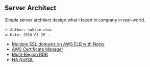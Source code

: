 ## Server Architect
Simple server architect design what I faced in company in real-world.

```
ㅁ Author: suktae.choi
ㅁ Date: 2016.01.26 ~
```
 - [Multiple SSL domains on AWS ELB with Nginx](http://www.whiteboardcoder.com/2013/04/1-of-4-amazon-elb-multi-domain-ssl.html)
 - [AWS Certificate Manager](https://aws.amazon.com/certificate-manager/)
 - [Multi-Region RDB](https://github.com/agongi/study/tree/master/server-architect/multi-region-rdb/)
 - [HA NoSQL](https://github.com/agongi/study/tree/master/server-architect/ha-nosql/)
